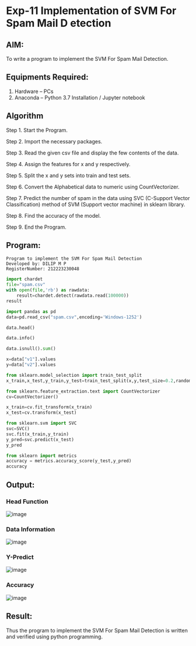 # Exp-11 Implementation of SVM For Spam Mail D etection

## AIM:
To write a program to implement the SVM For Spam Mail Detection.

## Equipments Required:
1. Hardware – PCs
2. Anaconda – Python 3.7 Installation / Jupyter notebook

## Algorithm
Step 1. Start the Program.

Step 2. Import the necessary packages.

Step 3. Read the given csv file and display the few contents of the data.

Step 4. Assign the features for x and y respectively.

Step 5. Split the x and y sets into train and test sets.

Step 6. Convert the Alphabetical data to numeric using CountVectorizer.

Step 7. Predict the number of spam in the data using SVC (C-Support Vector Classification) method of SVM (Support vector machine) in sklearn library.

Step 8. Find the accuracy of the model.

Step 9. End the Program.

## Program:
```
Program to implement the SVM For Spam Mail Detection
Developed by: DILIP M P
RegisterNumber: 212223230048
```
```python
import chardet
file="spam.csv"
with open(file,'rb') as rawdata:
    result=chardet.detect(rawdata.read(100000))
result

import pandas as pd
data=pd.read_csv("spam.csv",encoding='Windows-1252')

data.head()

data.info()

data.isnull().sum()

x=data["v1"].values
y=data["v2"].values

from sklearn.model_selection import train_test_split
x_train,x_test,y_train,y_test=train_test_split(x,y,test_size=0.2,random_state=0)

from sklearn.feature_extraction.text import CountVectorizer
cv=CountVectorizer()

x_train=cv.fit_transform(x_train)
x_test=cv.transform(x_test)

from sklearn.svm import SVC
svc=SVC()
svc.fit(x_train,y_train)
y_pred=svc.predict(x_test)
y_pred

from sklearn import metrics
accuracy = metrics.accuracy_score(y_test,y_pred)
accuracy

```

## Output:

### Head Function
![image](https://github.com/user-attachments/assets/f520c408-7259-4245-b521-d4a5268eb184)


### Data Information
![image](https://github.com/user-attachments/assets/33f25ddd-848d-4e46-be2b-7ce9793c0633)


### Y-Predict
![image](https://github.com/user-attachments/assets/fe8e233b-cd29-4b4a-ad37-41bc23c46b14)


### Accuracy
![image](https://github.com/user-attachments/assets/9ed291da-dc7d-4575-99b3-b46853cac8fa)



## Result:
Thus the program to implement the SVM For Spam Mail Detection is written and verified using python programming.
